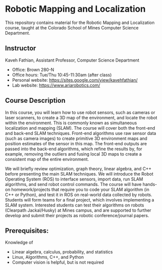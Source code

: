 # Robotic Mapping and Localization
This repository contains material for the Robotic Mapping and Localization course, taught at the Colorado School of Mines Computer Science Department.

## Instructor
Kaveh Fathian, Assistant Professor, Computer Science Department
- Office: Brown 280-N
- Office hours: Tue/Thu 10:45-11:30am (after class)
- Personal website: https://sites.google.com/view/kavehfathian/
- Lab website: https://www.ariarobotics.com/


## Course Description
In this course, you will learn how to use robot sensors, such as cameras or
laser scanners, to create a 3D map of the environment, and locate the robot within the environment.
This is commonly known as simultaneous localization and mapping (SLAM). The course will cover
both the front-end and back-end SLAM techniques. Front-end algorithms use raw sensor data (such
as camera images) to create primitive 3D environment maps and position estimates of the sensor in
this map. The front-end outputs are passed into the back-end algorithms, which refine the results by,
for example, removing the outliers and fusing local 3D maps to create a consistent map of the entire
environment.

We will briefly review optimization, graph theory, linear algebra, and C++ before presenting the main SLAM techniques. We will introduce the Robot Operating System (ROS) to interface sensors, import data, run SLAM algorithms, and send robot control commands. The course will have hands-on homework/projects that require you to code your SLAM algorithm (in C++ or Python), and test it in ROS on real-world data collected by robots. Students will form teams for a final project, which involves implementing a SLAM system. Interested students can test their algorithms on robots (Clearpath Jackal/Husky) at Mines campus, and are supported to further develop and submit their projects as robotic conference/journal papers.


## Prerequisites: 
Knowledge of
- Linear algebra, calculus, probability, and statistics
- Linux, Algorithms, C++, and Python
- Computer vision is helpful, but is not required